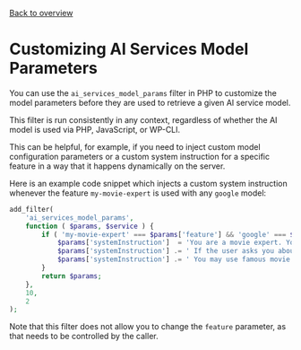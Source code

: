 [Back to overview](./README.md)

# Customizing AI Services Model Parameters

You can use the `ai_services_model_params` filter in PHP to customize the model parameters before they are used to retrieve a given AI service model.

This filter is run consistently in any context, regardless of whether the AI model is used via PHP, JavaScript, or WP-CLI.

This can be helpful, for example, if you need to inject custom model configuration parameters or a custom system instruction for a specific feature in a way that it happens dynamically on the server.

Here is an example code snippet which injects a custom system instruction whenever the feature `my-movie-expert` is used with any `google` model:

```php
add_filter(
	'ai_services_model_params',
	function ( $params, $service ) {
		if ( 'my-movie-expert' === $params['feature'] && 'google' === $service ) {
			$params['systemInstruction']  = 'You are a movie expert. You can answer questions about movies, actors, directors, and movie references.';
			$params['systemInstruction'] .= ' If the user asks you about anything unrelated to movies, you should politely deny the request.';
			$params['systemInstruction'] .= ' You may use famous movie quotes in your responses to make the conversation more engaging.';
		}
		return $params;
	},
	10,
	2
);
```

Note that this filter does not allow you to change the `feature` parameter, as that needs to be controlled by the caller.
